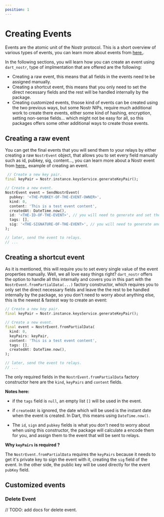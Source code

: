 ```yaml
---
position: 1
---
```


# Creating Events

Events are the atomic unit of the Nostr protocol. This is a short overview of various types of events, you can learn more about events from [here.](https://nostr.com/the-protocol/events).

In the following sections, you will learn how you can create an event using `dart_nostr`, type of implmentation that are offered are the following:

- Creating a raw event, this means that all fields in the events need te be assigned manually.
- Creating a shortcut event, this means that you only need to set the direct necessary fields and the rest will be handled internally by the package.
- Creating customized events, thsose kind of events can be created using the two previous ways, but some Nostr NIPs, require much additional work to create there events, either some kind of hashing, encryption, setting non-sense fields... which might not be easy for all, so this packages offers some other additional ways to create those events.

## Creating a raw event

You can get the final events that you will send them to your relays by either creating a raw `NostrEvent` object, that allows you to set every field manually such as id, pubkey, sig, content..., you can learn more about a Nostr event from [here.](https://github.com/nostr-protocol/nips/blob/master/01.md), example of creating an event.

```dart
 // Create a new key pair.
final keyPair = Nostr.instance.keysService.generateKeyPair();

// Create a new event.
NostrEvent event = SendNostrEvent(
  pubkey: '<THE-PUBKEY-OF-THE-EVENT-OWNER>',
  kind: 0,
  content: 'This is a test event content',
  createdAt: DateTime.now(),
  id: '<THE-ID-OF-THE-EVENT>', // you will need to generate and set the id of the event manually by hashing other event fields, please refer to the official Nostr protocol documentation to learn how to do it yourself.
  tags: [],
  sig: '<THE-SIGNATURE-OF-THE-EVENT>', // you will need to generate and set the signature of the event manually by signing the event's id, please refer to the official Nostr protocol documentation to learn how to do it yourself.
);

// later, send the event to relays.
// ...
```

## Creating a shortcut event

As it is mentioned, this will require you to set every single value of the event properties manually. Well, we all love easy things right? `dart_nostr` offers the option to handle all this internally and covers you in this part with the  `NostrEvent.fromPartialData(...)` factory constructor, which requires you to only set the direct necessary fields and leave the the rest to be handled internally by the package, so you don't need to worry about anything else, this is the newest & fastest way to create an event:

```dart
// Create a new key pair.
final keyPair = Nostr.instance.keysService.generateKeyPair();

// Create a new event.
final event = NostrEvent.fromPartialData(
  kind: 0,
  keyPairs: keyPair,
  content: 'This is a test event content',
  tags: [],
  createdAt: DateTime.now(),
);

// later, send the event to relays.
// ...
```

The only required fields in the  `NostrEvent.fromPartialData` factory constructor here are the `kind`, `keyPairs` and `content` fields.

**Notes here:**

- if the `tags` field is `null`, an empty list `[]` will be used in the event.

- if `createdAt` is ignored, the date which will be used is the instant date when the event is created. In Dart, this means using `DateTime.now()`.

- The `id`, `sign` and `pubkey` fields is what you don't need to worry about when using this constructor, the package will calculate a encode them for you, and assign them to the event that will be sent to relays.

**Why `keyPairs` is required ?**

The `NostrEvent.fromPartialData` requires the `keyPairs` because it needs to get it's private key to sign the event with it, creating the `sig` field of the event. In the other side, the public key will be used directly for the event `pubKey` field.

## Customized events

### Delete Event

// TODO: add docs for delete event.
